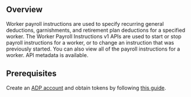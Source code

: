 ## Overview

Worker payroll instructions are used to specify recurring general deductions, garnishments, and retirement plan deductions for a specified worker.
The Worker Payroll Instructions v1 APIs are used to start or stop payroll instructions for a worker, or to change an instruction that was previously started.
You can also view all of the payroll instructions for a worker. API metadata is available.
## Prerequisites

Create an [ADP account](https://www.adp.com/) and obtain tokens by following [this guide](https://developers.adp.com/articles/guide/auth-process-data-conn-request-access-token).
